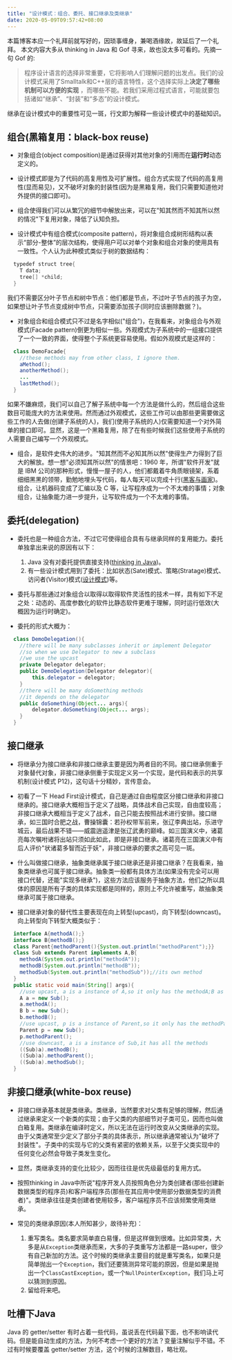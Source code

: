 ```yaml
---
title: "设计模式：组合、委托、接口继承及类继承"
date: 2020-05-09T09:57:42+08:00
---
```


本篇博客本应一个礼拜前就写好的，因琐事缠身，兼喝酒缘故，故延后了一个礼拜。
本文内容大多从 thinking in Java 和 Gof 寻来，故也没太多可看的。先摘一句 Gof 的:

> 程序设计语言的选择非常重要，它将影响人们理解问题的出发点。我们的设计模式采用了Smalltalk和C++层的语言特性，这个选择实际上**决定了哪些机制可以方便的实现**  ，而哪些不能。若我们采用过程式语言，可能就要包括诸如“继承”、“封装”和“多态”的设计模式。

继承在设计模式中的重要性可见一斑，行文即为解释一些设计模式中的基础知识。



## 组合(黑箱复用：black-box reuse)

* 对象组合(object composition)是通过获得对其他对象的引用而在**运行时**动态定义的。

* 设计模式即是为了代码的高复用性及可扩展性。组合方式实现了代码的高复用性(显而易见)，又不破坏对象的封装性(因为是黑箱复用，我们只需要知道他对外提供的接口即可)。

* 组合使得我们可以从繁冗的细节中解放出来，可以在"知其然而不知其所以然的情况"下复用对象，降低了认知负担。

* 设计模式中有组合模式(composite pattern)，将对象组合成树形结构以表示“部分-整体”的层次结构，使得用户可以对单个对象和组合对象的使用具有一致性。个人认为此种模式类似于树的数据结构：
```java
  typedef struct tree{
    T data;
    tree[] *child;
  }
```
我们不需要区分叶子节点和树中节点：他们都是节点，不过叶子节点的孩子为空，如果想让叶子节点变成树中节点，只需要添加孩子(同时应该删除数据？)。

* 对象组合和组合模式只不过是名字相似("组合")，在我看来，对象组合与外观模式(Facade pattern)倒更为相似一些。外观模式为子系统中的一组接口提供了一个一致的界面，使得整个子系统更容易使用。假如外观模式是这样的：
```java
  class DemoFacade{
    //these methods may from other class, I ignore them.
    aMethod(); 
    anotherMethod();
    ...
    lastMethod();
  }      
```
如果不嫌麻烦，我们可以自己了解子系统中每一个方法是做什么的，然后组合这些数目可能庞大的方法来使用。然而通过外观模式，这些工作可以由那些更需要做这些工作的人去做(创建子系统的人)，我们(使用子系统的人)仅需要知道一个对外简单的接口即可。显然，这是一个黑箱复用，除了在有些时候我们这些使用子系统的人需要自己编写一个外观模式。

* 组合，是软件史伟大的进步。"知其然而不必知其所以然"使得生产力得到了巨大的解放。想一想"必须知其所以然"的情景吧：1960 年，所谓"软件开发"就是 IBM 公司的那种形式，慢慢一屋子的人，他们都戴着牛角质眼镜架，系着细细黑黑的领带，勤勉地埋头写代码，每人每天可以完成十行([黑客与画家](http://book.douban.com/subject/6021440/))。组合，让机器码变成了汇编以及 C 等，让写程序成为一个不太难的事情；对象组合，让抽象能力进一步提升，让写软件成为一个不太难的事情。



## 委托(delegation)

* 委托也是一种组合方法，不过它可使得组合具有与继承同样的复用能力。委托单独拿出来说的原因有以下：
  1. Java 没有对委托提供直接支持([thinking in Java](http://book.douban.com/subject/2130190/))。
  2. 有一些设计模式用到了委托：比如状态(Sate)模式、策略(Stratage)模式、访问者(Visitor)模式([设计模式](http://book.douban.com/subject/1052241/))等。

* 委托与那些通过对象组合以取得以取得软件灵活性的技术一样，具有如下不足之处：动态的、高度参数化的软件比静态软件更难于理解，同时运行低效(大概因为运行时确定)。

* 委托的形式大概为：
```java
  class DemoDelegation(){
    //there will be many subclasses inherit or implement Delegator
    //so when we use Delegator to new a subclass
    //we use the upcast
    private Delegator delegator;        
    public DemoDelegation(Delegator delegator){
        this.delegator = delegator;
    }
    //there will be many doSomething methods
    //it depends on the delegator 
    public doSomething(Object... args){
        delegator.doSomething(Object... args);
    }
  }
```



## 接口继承

* 将继承分为接口继承和非接口继承主要是因为两者目的不同。接口继承侧重于对象替代对象，非接口继承侧重于实现定义另一个实现，是代码和表示的共享机制(设计模式 P12)，这句话十分精妙，言传意会。

* 初看了一下 Head First设计模式，自己是通过自由程度区分接口继承和非接口继承的。接口继承大概相当于定义了战略，具体战术自己实现，自由度较高；非接口继承大概相当于定义了战术，自己只能去按照战术进行安排。接口继承，如三国时合肥之战，曹操锦囊：若孙权带军前来，张辽李典出站，乐进守城云，最后战果不错——威震逍遥津是张辽武勇的巅峰。如三国演义中，诸葛亮每次嘱咐诸将出站只须如此如此，即是非接口继承。诸葛亮在三国演义中有后人评价"状诸葛多智而近于妖"，非接口继承的要求之高可见一斑。

* 什么叫做接口继承，抽象类继承属于接口继承还是非接口继承？在我看来，抽象类继承也可属于接口继承。抽象类一般都有具体方法(如果没有完全可以用接口代替，还能"实现多继承")，这些方法应该服务于抽象方法，他们之所以具体的原因是所有子类的具体实现都是同样的，原则上不允许被重写，故抽象类继承可属于接口继承。

* 接口继承对象的替代性主要表现在向上转型(upcast)，向下转型(downcast)。向上转型向下转型大概类似于：
```java
  interface A{methodA();}
  interface B{methodB();}
  class Parent{methodParent(){System.out.println("methodParent");}}
  class Sub extends Parent implements A,B{
    methodA(System.out.println("methodA"));
    methodB(System.out.println("methodB"));
    methodSub(System.out.println("methodSub"));//its own method
  }        
  public static void main(String[] args){
    //use upcast, a is a instance of A,so it only has the methodA;B as with A 
    A a = new Sub();
    a.methodA(); 
    B b = new Sub();
    b.methodB();
    //use upcast, p is a instance of Parent,so it only has the methodParent
    Parent p = new Sub();
    p.methodParent();
    //use downcast, a is a instance of Sub,it has all the methods
    ((Sub)a).methodB();
    ((Sub)a).methodParent();
    ((Sub)a).methodSub();
  }   
```



## 非接口继承(white-box reuse)

* 非接口继承基本就是类继承。类继承，当然要求对父类有足够的理解，然后通过继承来定义一个新类的实现；由于父类的内部细节对子类可见，因而也叫做白箱复用。类继承在编译时定义，所以无法在运行时改变从父类继承的实现。由于父类通常至少定义了部分子类的具体表示，所以继承通常被认为"破坏了封装性"。子类中的实现与它的父类有紧密的依赖关系，以至于父类实现中的任何变化必然会导致子类发生变化。

* 显然，类继承支持的变化比较少，因而往往是优先级最低的复用方式。

* 按照thinking in Java中所说"程序开发人员按照角色分为类创建者(那些创建新数据类型的程序员)和客户端程序员(那些在其应用中使用部分数据类型的消费者)"。类继承往往是类创建者使用较多，客户端程序员不应该频繁使用类继承。

* 常见的类继承原因(本人所知甚少，故待补充)：
  1. 重写类名。类名要求简单直白易懂，但是这样做到很难。比如异常类，大多是从```Exception```类继承而来，大多的子类重写方法都是一路super，很少有自己新加的方法。这个时候的类继承主要目的就是重写类名，如果只是简单抛出一个```Exception```，我们还要猜测异常可能的原因，但是如果是抛出一个```ClassCastException```，或一个```NullPointerException```，我们马上可以猜测到原因。
  2. 留给将来吧。



## 吐槽下Java

Java 的 getter/setter 有时占着一些代码，虽说丢在代码最下面，也不影响读代码。但是能自动生成的方法，为何不考虑一个更好的方法？变量注解似乎不错。不过有时候要覆盖 getter/setter 方法，这个时候的注解数目，略壮观。